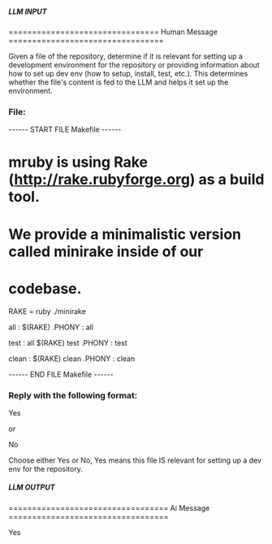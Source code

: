 ##### LLM INPUT #####
================================ Human Message =================================

Given a file of the repository, determine if it is relevant for setting up a development environment for the repository or providing information about how to set up dev env (how to setup, install, test, etc.). This determines whether the file's content is fed to the LLM and helps it set up the environment.

### File:
------ START FILE Makefile ------
# mruby is using Rake (http://rake.rubyforge.org) as a build tool.
# We provide a minimalistic version called minirake inside of our
# codebase.

RAKE = ruby ./minirake

all :
	$(RAKE)
.PHONY : all

test : all
	$(RAKE) test
.PHONY : test

clean :
	$(RAKE) clean
.PHONY : clean

------ END FILE Makefile ------

### Reply with the following format:

<rel>Yes</rel>

or

<rel>No</rel>

Choose either Yes or No, Yes means this file IS relevant for setting up a dev env for the repository.

##### LLM OUTPUT #####
================================== Ai Message ==================================

<rel>Yes</rel>